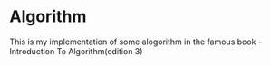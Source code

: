 # Algorithm
This is my implementation of some alogorithm in the famous book 
-Introduction To Algorithm(edition 3)
